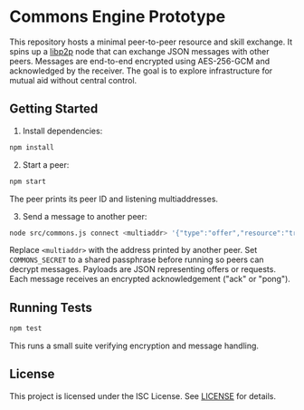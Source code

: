 # Commons Engine Prototype

This repository hosts a minimal peer-to-peer resource and skill exchange. It spins up a [libp2p](https://libp2p.io/) node that can exchange JSON messages with other peers. Messages are end-to-end encrypted using AES-256-GCM and acknowledged by the receiver. The goal is to explore infrastructure for mutual aid without central control.

## Getting Started

1. Install dependencies:

```bash
npm install
```

2. Start a peer:

```bash
npm start
```

The peer prints its peer ID and listening multiaddresses.

3. Send a message to another peer:

```bash
node src/commons.js connect <multiaddr> '{"type":"offer","resource":"translation"}'
```

Replace `<multiaddr>` with the address printed by another peer. Set `COMMONS_SECRET` to a shared passphrase before running so peers can decrypt messages. Payloads are JSON representing offers or requests. Each message receives an encrypted acknowledgement ("ack" or "pong").

## Running Tests

```bash
npm test
```

This runs a small suite verifying encryption and message handling.

## License

This project is licensed under the ISC License. See [LICENSE](LICENSE) for details.
